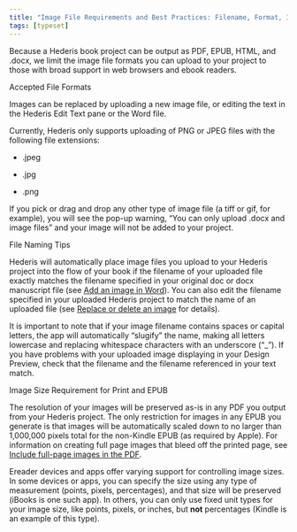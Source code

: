```yaml
---
title: "Image File Requirements and Best Practices: Filename, Format, Image Size"
tags: [typeset]
---
```

 
<html><body><section data-type="chapter" class="hsecchapter" data-hederis-type="hsecchapter" id="image_best_practices" data-pi-attrs="id: image_best_practices; data-tags: typeset;" role="doc-chapter" data-tags="typeset" data-author-name=" " data-book-title=" " title="Image File Requirements and Best Practices: Filename, Format, Image Size"><p class="hblkp" data-hederis-type="hblkp" id="pjkcJkqcU">Because a Hederis book project can be output as PDF, EPUB, HTML, and .docx, we limit the image file formats you can upload to your project to those with broad support in web browsers and ebook readers. </p><p class="hblkh1" data-hederis-type="hblkh1" id="po7MCKI6A">Accepted File Formats</p><p class="hblkp" data-hederis-type="hblkp" id="peCCzMx1e">Images can be replaced by uploading a new image file, or editing the text in the Hederis Edit Text pane or the Word file.</p><p class="hblkp" data-hederis-type="hblkp" id="poWJ5Kyj9">Currently, Hederis only supports uploading of PNG or JPEG files with the following file extensions:</p><ul class="hwprbulletlist" data-hederis-type="hwprbulletlist" id="povbA1K7O"><li class="hblkuli" data-hederis-type="hblkuli" id="liWjnhS6ES"><p class="hblkuli" data-hederis-type="hblklip" id="p9B09jQpa">.jpeg</p></li><li class="hblkuli" data-hederis-type="hblkuli" id="liQSEvdeU6"><p class="hblkuli" data-hederis-type="hblklip" id="pGTLiu31I">.jpg</p></li><li class="hblkuli" data-hederis-type="hblkuli" id="lixIdgh6O7"><p class="hblkuli" data-hederis-type="hblklip" id="pvZAs2vwp">.png</p></li></ul><p class="hblkp" data-hederis-type="hblkp" id="pw7f6YCWI">If you pick or drag and drop any other type of image file (a tiff or gif, for example), you will see the pop-up warning, &#8220;You can only upload .docx and image files&#8221; and your image will not be added to your project.</p><p class="hblkh1" data-hederis-type="hblkh1" id="pQuL0Eory">File Naming Tips</p><p class="hblkp" data-hederis-type="hblkp" id="paYdNOzv2">Hederis will automatically place image files you upload to your Hederis project into the flow of your book if the filename of your uploaded file exactly matches the filename specified in your original doc or docx manuscript file (see <a href="{% link _docs/add-an-image.md %}" class="hspana" data-hederis-type="hspana" id="p4WhBTxuA">Add an image in Word</a>). You can also edit the filename specified in your uploaded Hederis project to match the name of an uploaded file (see <a href="{% link _docs/replace-an-image.md %}" class="hspana" data-hederis-type="hspana" id="pKaXSPVCu">Replace or delete an image</a> for details). </p><p class="hblkp" data-hederis-type="hblkp" id="paogi0zlq">It is important to note that if your image filename contains spaces or capital letters, the app will automatically &#8220;slugify&#8221; the name, making all letters lowercase and replacing whitespace characters with an underscore (&#8220;_&#8221;). If you have problems with your uploaded image displaying in your Design Preview, check that the filename and the filename referenced in your text match.</p><p class="hblkh1" data-hederis-type="hblkh1" id="p9Mp8CtM1">Image Size Requirement for Print and EPUB</p><p class="hblkp" data-hederis-type="hblkp" id="pby6owRVU">The resolution of your images will be preserved as-is in any PDF you output from your Hederis project. The only restriction for images in any EPUB you generate is that images will be automatically scaled down to no larger than 1,000,000 pixels total for the non-Kindle EPUB (as required by Apple). For information on creating full page images that bleed off the printed page, see <a href="{% link _docs/include-full-page-images.md %}" class="hspana" data-hederis-type="hspana" id="pjHl9i1mP">Include full-page images in the PDF</a>.</p><p class="hblkp" data-hederis-type="hblkp" id="pAZ3DLpud">Ereader devices and apps offer varying support for controlling image sizes. In some devices or apps, you can specify the size using any type of measurement (points, pixels, percentages), and that size will be preserved (iBooks is one such app). In others, you can only use fixed unit types for your image size, like points, pixels, or inches, but <strong data-hederis-type="hspanstrong" id="pkA2F6gwj">not</strong> percentages (Kindle is an example of this type). </p></section></body></html>
